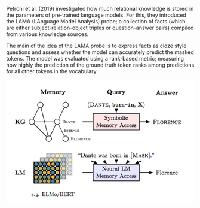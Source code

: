 Petroni et al. (2019) investigated how much relational knowledge is stored in the parameters of pre-trained language models. For this, they introduced the LAMA (LAnguage Model Analysis) probe; a collection of facts (which are either subject-relation-object triples or question-answer pairs) compiled from various knowledge sources.

The main of the idea of the LAMA probe is to express facts as cloze style questions and assess whether the model can accurately predict the masked tokens. The model was evaluated using a rank-based metric; measuring how highly the prediction of the ground truth token ranks among predictions for all other tokens in the vocabulary.

<p align="center">
  <img src="https://github.com/pbmstrk/NLP-Project-Paper-Summaries/blob/master/summaries/Language%20Models%20as%20Knowledge%20Bases%3F/fig/QueryingLanguageModels.png?raw=true" alt="Querying LMs and KBs for factual knowledge"/>
</p>

